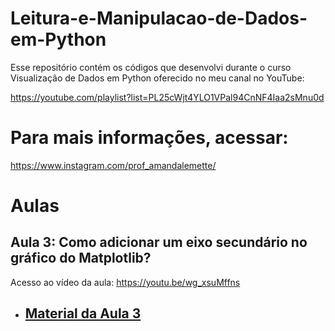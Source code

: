 # Leitura-e-Manipulacao-de-Dados-em-Python

Esse repositório contém os códigos que desenvolvi durante o curso Visualização de Dados em Python oferecido no meu canal no YouTube:

https://youtube.com/playlist?list=PL25cWjt4YLO1VPal94CnNF4Iaa2sMnu0d

# Para mais informações, acessar: 

https://www.instagram.com/prof_amandalemette/

# Aulas

## Aula 3: Como adicionar um eixo secundário no gráfico do Matplotlib?

Acesso ao vídeo da aula: https://youtu.be/wg_xsuMffns

- <h2 id="aula03"><a href="https://github.com/amandalemette/Visualizacao-de-Dados-em-Python/tree/main/Aula03">Material da Aula 3</a></h2>
